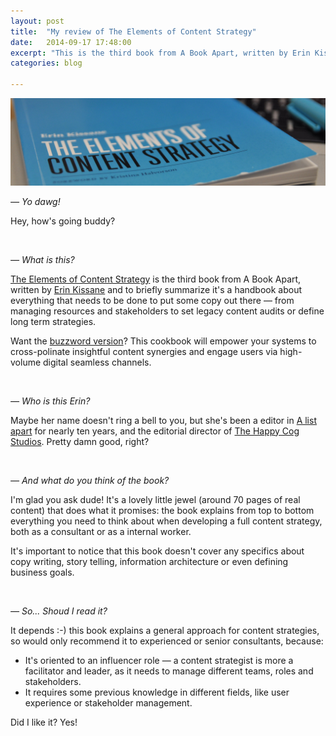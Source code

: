```yaml
---
layout: post
title:  "My review of The Elements of Content Strategy"
date:   2014-09-17 17:48:00
excerpt: "This is the third book from A Book Apart, written by Erin Kissane and to briefly summarize it's a handbook about everything that needs to"
categories: blog

---
```


<p><img class="full-width-image" src="/images/the_elements_of_content_design_review.jpg" /></p>

*— Yo dawg!*

Hey, how's going buddy?

<br>

*— What is this?*

[The Elements of Content Strategy](http://www.abookapart.com/products/the-elements-of-content-strategy) is the third book from A Book Apart, written by [Erin Kissane](https://twitter.com/kissane) and to briefly summarize it's a handbook about everything that needs to be done to put some copy out there — from managing resources and stakeholders to set legacy content audits or define long term strategies.

Want the [buzzword version](http://uxbullshit.com/)? This cookbook will empower your systems to cross-polinate insightful content synergies and engage users via high-volume digital seamless channels.

<br>

*— Who is this Erin?*

Maybe her name doesn't ring a bell to you, but she's been a editor in [A list apart](http://alistapart.com/) for nearly ten years, and the editorial director of [The Happy Cog Studios](http://cognition.happycog.com/). Pretty damn good, right?

<br>

*— And what do you think of the book?*

I'm glad you ask dude! It's a lovely little jewel (around 70 pages of real content) that does what it promises: the book explains from top to bottom everything you need to think about when developing a full content strategy, both as a consultant or as a internal worker.

It's important to notice that this book doesn't cover any specifics about copy writing, story telling, information architecture or even defining business goals. 

<br>

*— So... Shoud I read it?*

It depends :-) this book explains a general approach for content strategies, so would only recommend it to experienced or senior consultants, because:

* It's oriented to an influencer role — a content strategist is more a facilitator and leader, as it needs to manage different teams, roles and stakeholders.
* It requires some previous knowledge in different fields, like user experience or stakeholder management.

Did I like it? Yes!